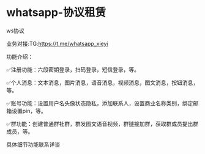 # whatsapp-协议租赁
ws协议

业务对接:TG:https://t.me/whatsapp_xieyi

功能介绍：

✅注册功能：六段密钥登录，扫码登录，短信登录，等。

✅个人消息：文本消息，图片消息，语音消息，视频消息，图文消息，按钮消息，等。

✅账号功能：设置用户名头像状态隐私，添加联系人，设置商业名称类别，绑定邮箱设置pin，等。

✅群功能：创建普通群社群，群发图文语音视频，群链接加群，获取群成员提出群成员，等。


具体细节功能联系详谈
